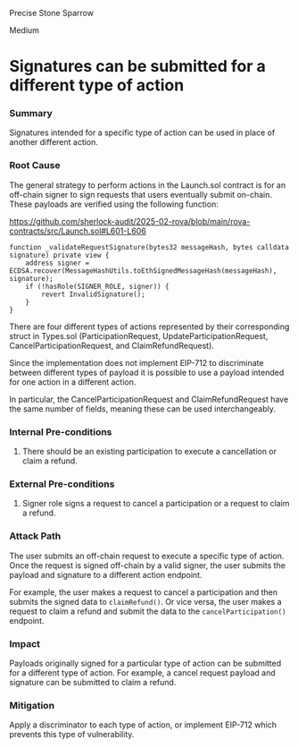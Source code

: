 Precise Stone Sparrow

Medium

# Signatures can be submitted for a different type of action

### Summary

Signatures intended for a specific type of action can be used in place of another different action.

### Root Cause

The general strategy to perform actions in the Launch.sol contract is for an off-chain signer to sign requests that users eventually submit on-chain. These payloads are verified using the following function:

https://github.com/sherlock-audit/2025-02-rova/blob/main/rova-contracts/src/Launch.sol#L601-L606

```solidity
function _validateRequestSignature(bytes32 messageHash, bytes calldata signature) private view {
    address signer = ECDSA.recover(MessageHashUtils.toEthSignedMessageHash(messageHash), signature);
    if (!hasRole(SIGNER_ROLE, signer)) {
        revert InvalidSignature();
    }
}
```

There are four different types of actions represented by their corresponding struct in Types.sol (ParticipationRequest, UpdateParticipationRequest, CancelParticipationRequest, and ClaimRefundRequest).

Since the implementation does not implement EIP-712 to discriminate between different types of payload it is possible to use a payload intended for one action in a different action.

In particular, the CancelParticipationRequest and ClaimRefundRequest have the same number of fields, meaning these can be used interchangeably.

### Internal Pre-conditions

1. There should be an existing participation to execute a cancellation or claim a refund.

### External Pre-conditions

1. Signer role signs a request to cancel a participation or a request to claim a refund.

### Attack Path

The user submits an off-chain request to execute a specific type of action. Once the request is signed off-chain by a valid signer, the user submits the payload and signature to a different action endpoint.

For example, the user makes a request to cancel a participation and then submits the signed data to `claimRefund()`. Or vice versa, the user makes a request to claim a refund and submit the data to the `cancelParticipation()` endpoint.

### Impact

Payloads originally signed for a particular type of action can be submitted for a different type of action. For example, a cancel request payload and signature can be submitted to claim a refund.

### Mitigation

Apply a discriminator to each type of action, or implement EIP-712 which prevents this type of vulnerability.
